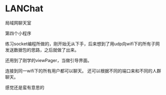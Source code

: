 # LANChat
局域网聊天室

第四个小程序

练习socket编程所做的，刚开始无从下手，后来想到了用udp向wifi下的所有子网发送数据包的思路，之后就做了出来。

还用到了刚学的viewPager，当做引导界面。

连接到同一wifi下的所有用户都可以聊天。
还可以根据不同的端口来和不同的人群聊天。

感觉还是蛮有意思的
